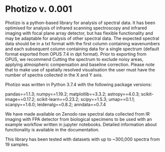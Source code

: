 # Photizo v. 0.001
Photizo is a python-based library for analysis of spectral data. It has been optimised for analysis of infrared scanning spectroscopy and infrared imaging with focal plane array detector, but has flexible functionality and may be adaptable for analysis of other spectral data. The expected spectral data should be in a txt format with the first column containing wavenumbers and each subsequent column containing data for a single spectrum (default format exported from OPUS 7.4 in dpt format). Prior to exporting from OPUS, we recommend Cutting the spectrum to exclude noisy areas, applying atmospheric compensation and baseline correction. Please note that to make use of spatially resolved visualisation the user must have the number of spectra collected in the X and Y axis. 

Photizo was written in Python 3.7.4 with the following package versions: 

pandas==1.1.3;
numpy==1.19.2;
matplotlib==3.3.2;
astropy==4.0.3;
scikit-image==0.17.2;
scikit-learn==0.23.2;
scipy==1.5.3;
umap==0.1.1;
scanpy==1.6.0;
leidenalg==0.8.2;
anndata==0.7.4

We have made available on Zenodo raw spectral data collected from IR imaging with FPA detector from biological specimens to be used with an example workflow written in jupyter notebooks. Detailed information about functionality is available in the documentation. 

This library has been tested with datasets with up to ~300,000 spectra from 19 samples.
